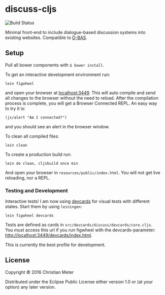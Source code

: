 # discuss-cljs

![Build Status](https://gitlab.cs.uni-duesseldorf.de/project/discuss/badges/branch/build.svg)

Minimal front-end to include dialogue-based discussion systems into existing websites. Compatible to [D-BAS](https://gitlab.cs.uni-duesseldorf.de/project/dbas).

## Setup

Pull all bower components with `$ bower install`.

To get an interactive development environment run:

    lein figwheel

and open your browser at [localhost:3449](http://localhost:3449/).
This will auto compile and send all changes to the browser without the
need to reload. After the compilation process is complete, you will
get a Browser Connected REPL. An easy way to try it is:

    (js/alert "Am I connected?")

and you should see an alert in the browser window.

To clean all compiled files:

    lein clean

To create a production build run:

    lein do clean, cljsbuild once min

And open your browser in `resources/public/index.html`. You will not
get live reloading, nor a REPL.

### Testing and Development

Interactive tests! I am now using [devcards](https://github.com/bhauman/devcards) for visual tests with
different states. Start them by using `leiningen`:

    lein figwheel devcards

Tests are defined as cards in `src/devcards/discuss/devcards/core.cljs`. You *must* access this
url if you run figwheel with the devcards-parameter:
[http://localhost:3449/devcards/index.html](http://localhost:3449/devcards/index.html).

This is currently the best profile for development.

## License

Copyright © 2016 Christian Meter

Distributed under the Eclipse Public License either version 1.0 or (at your option) any later version.
